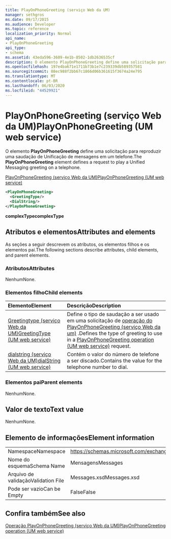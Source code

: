 ```yaml
---
title: PlayOnPhoneGreeting (serviço Web da UM)
manager: sethgros
ms.date: 09/17/2015
ms.audience: Developer
ms.topic: reference
localization_priority: Normal
api_name:
- PlayOnPhoneGreeting
api_type:
- schema
ms.assetid: 43eda596-3609-4e1b-8502-1db2636535cf
description: O elemento PlayOnPhoneGreeting define uma solicitação para reproduzir uma saudação de Unificação de mensagens em um telefone.
ms.openlocfilehash: 197e4ba671e1711b73b1e7c239339db589357581
ms.sourcegitcommit: 88ec988f2bb67c1866d06b361615f3674a24e795
ms.translationtype: MT
ms.contentlocale: pt-BR
ms.lasthandoff: 06/03/2020
ms.locfileid: "44529921"
---
```

# <a name="playonphonegreeting-um-web-service"></a><span data-ttu-id="3c478-103">PlayOnPhoneGreeting (serviço Web da UM)</span><span class="sxs-lookup"><span data-stu-id="3c478-103">PlayOnPhoneGreeting (UM web service)</span></span>

<span data-ttu-id="3c478-104">O elemento **PlayOnPhoneGreeting** define uma solicitação para reproduzir uma saudação de Unificação de mensagens em um telefone.</span><span class="sxs-lookup"><span data-stu-id="3c478-104">The **PlayOnPhoneGreeting** element defines a request to play a Unified Messaging greeting on a telephone.</span></span> 
  
[<span data-ttu-id="3c478-105">PlayOnPhoneGreeting (serviço Web da UM)</span><span class="sxs-lookup"><span data-stu-id="3c478-105">PlayOnPhoneGreeting (UM web service)</span></span>](playonphonegreeting-um-web-service.md)
  
```xml
<PlayOnPhoneGreeting>
  <GreetingType/>
  <DialString/>
</PlayOnPhoneGreeting>
```

 <span data-ttu-id="3c478-106">**complexType**</span><span class="sxs-lookup"><span data-stu-id="3c478-106">**complexType**</span></span>
## <a name="attributes-and-elements"></a><span data-ttu-id="3c478-107">Atributos e elementos</span><span class="sxs-lookup"><span data-stu-id="3c478-107">Attributes and elements</span></span>

<span data-ttu-id="3c478-108">As seções a seguir descrevem os atributos, os elementos filhos e os elementos pai.</span><span class="sxs-lookup"><span data-stu-id="3c478-108">The following sections describe attributes, child elements, and parent elements.</span></span>
  
### <a name="attributes"></a><span data-ttu-id="3c478-109">Atributos</span><span class="sxs-lookup"><span data-stu-id="3c478-109">Attributes</span></span>

<span data-ttu-id="3c478-110">Nenhum</span><span class="sxs-lookup"><span data-stu-id="3c478-110">None.</span></span>
  
### <a name="child-elements"></a><span data-ttu-id="3c478-111">Elementos filho</span><span class="sxs-lookup"><span data-stu-id="3c478-111">Child elements</span></span>

|<span data-ttu-id="3c478-112">**Elemento**</span><span class="sxs-lookup"><span data-stu-id="3c478-112">**Element**</span></span>|<span data-ttu-id="3c478-113">**Descrição**</span><span class="sxs-lookup"><span data-stu-id="3c478-113">**Description**</span></span>|
|:-----|:-----|
|[<span data-ttu-id="3c478-114">Greetingtype (serviço Web da UM)</span><span class="sxs-lookup"><span data-stu-id="3c478-114">GreetingType (UM web service)</span></span>](greetingtype-um-web-service.md) <br/> |<span data-ttu-id="3c478-115">Define o tipo de saudação a ser usado em uma solicitação de [operação do PlayOnPhoneGreeting (serviço Web da um)](playonphonegreeting-operation-um-web-service.md) .</span><span class="sxs-lookup"><span data-stu-id="3c478-115">Defines the type of greeting to use in a [PlayOnPhoneGreeting operation (UM web service)](playonphonegreeting-operation-um-web-service.md) request.</span></span>  <br/> |
|[<span data-ttu-id="3c478-116">dialstring (serviço Web da UM)</span><span class="sxs-lookup"><span data-stu-id="3c478-116">dialString (UM web service)</span></span>](dialstring-um-web-service.md) <br/> |<span data-ttu-id="3c478-117">Contém o valor do número de telefone a ser discado.</span><span class="sxs-lookup"><span data-stu-id="3c478-117">Contains the value for the telephone number to dial.</span></span>  <br/> |
   
### <a name="parent-elements"></a><span data-ttu-id="3c478-118">Elementos pai</span><span class="sxs-lookup"><span data-stu-id="3c478-118">Parent elements</span></span>

<span data-ttu-id="3c478-119">Nenhum</span><span class="sxs-lookup"><span data-stu-id="3c478-119">None.</span></span>
  
## <a name="text-value"></a><span data-ttu-id="3c478-120">Valor de texto</span><span class="sxs-lookup"><span data-stu-id="3c478-120">Text value</span></span>

<span data-ttu-id="3c478-121">Nenhum</span><span class="sxs-lookup"><span data-stu-id="3c478-121">None.</span></span>
  
## <a name="element-information"></a><span data-ttu-id="3c478-122">Elemento de informações</span><span class="sxs-lookup"><span data-stu-id="3c478-122">Element information</span></span>

|||
|:-----|:-----|
|<span data-ttu-id="3c478-123">Namespace</span><span class="sxs-lookup"><span data-stu-id="3c478-123">Namespace</span></span>  <br/> |https://schemas.microsoft.com/exchange/services/2006/messages  <br/> |
|<span data-ttu-id="3c478-124">Nome do esquema</span><span class="sxs-lookup"><span data-stu-id="3c478-124">Schema Name</span></span>  <br/> |<span data-ttu-id="3c478-125">Mensagens</span><span class="sxs-lookup"><span data-stu-id="3c478-125">Messages</span></span>  <br/> |
|<span data-ttu-id="3c478-126">Arquivo de validação</span><span class="sxs-lookup"><span data-stu-id="3c478-126">Validation File</span></span>  <br/> |<span data-ttu-id="3c478-127">Messages.xsd</span><span class="sxs-lookup"><span data-stu-id="3c478-127">Messages.xsd</span></span>  <br/> |
|<span data-ttu-id="3c478-128">Pode ser vazio</span><span class="sxs-lookup"><span data-stu-id="3c478-128">Can be Empty</span></span>  <br/> |<span data-ttu-id="3c478-129">False</span><span class="sxs-lookup"><span data-stu-id="3c478-129">False</span></span>  <br/> |
   
## <a name="see-also"></a><span data-ttu-id="3c478-130">Confira também</span><span class="sxs-lookup"><span data-stu-id="3c478-130">See also</span></span>



[<span data-ttu-id="3c478-131">Operação PlayOnPhoneGreeting (serviço Web da UM)</span><span class="sxs-lookup"><span data-stu-id="3c478-131">PlayOnPhoneGreeting operation (UM web service)</span></span>](playonphonegreeting-operation-um-web-service.md)

